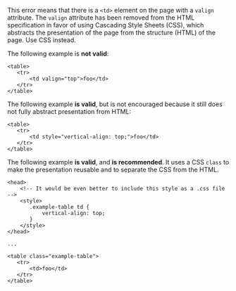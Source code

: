 This error means that there is a `<td>` element on the page with a `valign` attribute.  The `valign` attribute has been removed from the HTML specification in favor of using Cascading Style Sheets (CSS), which abstracts the presentation of the page from the structure (HTML) of the page.  Use CSS instead.

The following example is **not valid**:

```
<table>
   <tr>
       <td valign="top">foo</td>
   </tr>
</table>
```

The following example **is valid**, but is not encouraged because it still does not fully abstract presentation from HTML:

```
<table>
   <tr>
       <td style="vertical-align: top;">foo</td>
   </tr>
</table>
```

The following example **is valid**, and **is recommended**. It uses a CSS `class` to make the presentation reusable and to separate the CSS from the HTML.

```
<head>
    <!-- It would be even better to include this style as a .css file -->
    <style>
       .example-table td {
           vertical-align: top;
       }
    </style>
</head>

...

<table class="example-table">
   <tr>
       <td>foo</td>
   </tr>
</table>

```

  